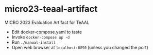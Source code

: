 # micro23-teaal-artifact
MICRO 2023 Evaluation Artifact for TeAAL


- Edit docker-compose.yaml to taste
- Invoke `docker-compose up -d`
- Run `./manual-install`
- Open web browser at `localhost:8890` (unless you changed the port)

